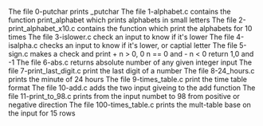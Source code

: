 The file 0-putchar prints _putchar 
The file 1-alphabet.c contains the function print_alphabet which prints alphabets in small letters
The file 2-print_alphabet_x10.c contains the function which print the alphabets for 10 times
The file 3-islower.c check an input to know if it's lower
The file 4-isalpha.c checks an input to know if it's lower, or captial letter
The file 5-sign.c makes a check and print + n > 0, 0 n == 0 and - n < 0 return 1,0 and -1
The file 6-abs.c returns absolute number of any given integer input
The file 7-print_last_digit.c print the last digit of a number
The file 8-24_hours.c prints the minute of 24 hours
The file 9-times_table.c print the time table format
The file 10-add.c adds the two input giveing to the add function
The file 11-print_to_98.c prints from the input numbet to 98 from positive or negative direction
The file 100-times_table.c prints the mult-table base on the input for 15 rows
